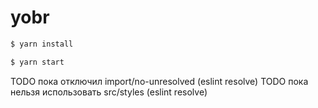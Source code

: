 # yobr

```bash
$ yarn install
```

```bash
$ yarn start
```

TODO пока отключил import/no-unresolved (eslint resolve)
TODO пока нельзя использовать src/styles (eslint resolve)
